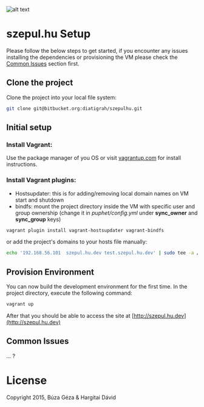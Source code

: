 ![alt text](https://codeship.com/projects/9313c430-adf4-0132-4988-526b9a410e37/status?branch=master "Build status")

# szepul.hu Setup

Please follow the below steps to get started, if you encounter any issues installing the dependencies or provisioning the VM please check the [Common Issues](#common-issues) section first.

## Clone the project

Clone the project into your local file system:

```bash
git clone git@bitbucket.org:diatigrah/szepulhu.git
```

## Initial setup

### Install Vagrant:

Use the package manager of you OS or visit [vagrantup.com](https://www.vagrantup.com/) for install instructions.

### Install Vagrant plugins:

 * Hostsupdater: this is for adding/removing local domain names on VM start and shutdown
 * bindfs: mount the project directory inside the VM with specific user and group ownership 
(change it in *puphet/config.yml* under **sync_owner** and **sync_group** keys)

```bash
vagrant plugin install vagrant-hostsupdater vagrant-bindfs
```

or add the project's domains to your hosts file manually:

```bash
echo '192.168.56.101  szepul.hu.dev test.szepul.hu.dev' | sudo tee -a /etc/hosts
```

## Provision Environment

You can now build the development environment for the first time. In the project directory, execute the following command:

```bash
vagrant up
```

After that you should be able to access the site at [http://szepul.hu.dev](http://szepul.hu.dev)

## Common Issues

... ?

# License

Copyright 2015, Búza Géza & Hargitai Dávid 
